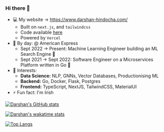 ### Hi there 👋

- 💻 My website -> https://www.darshan-hindocha.com/
  - Built on `next.js`, and `tailwindcss`
  - Code available [here](https://github.com/darshan-hindocha/darshanhindocha)
  - Powered by `Vercel`
- 🔭 By day: @ American Express
  - Sept 2022 -> Present: Machine Learning Engineer building an ML Search Engine 🔎
  - Sept 2021 -> Sept 2022: Software Engineer on a Microservices Platform written in Go 💨
- 🧠 Interests:
  - **Data Science:** NLP, GNNs, Vector Databases, Productionising ML
  - **Backend:** Go, Docker, Flask, Postgres
  - **Frontend:** TypeScript, NextJS, TailwindCSS, MaterialUI
- ⚡ Fun fact: I'm Irish


[![Darshan's GitHub stats](https://github-readme-stats.vercel.app/api?username=darshan-hindocha&count_private=true&show_icons=true&theme=radical)](https://github.com/anuraghazra/github-readme-stats)


[![Darshan's wakatime stats](http://github-readme-stats.vercel.app/api/wakatime?username=dhashcode&layout=compact&theme=radical)](https://github.com/anuraghazra/github-readme-stats)


[![Top Langs](https://github-readme-stats.vercel.app/api/top-langs/?username=darshan-hindocha&count_private=true&theme=radical)](https://github.com/anuraghazra/github-readme-stats)

